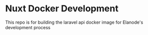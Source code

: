 # Nuxt Docker Development

This repo is for building the laravel api docker image for Elanode's development process
